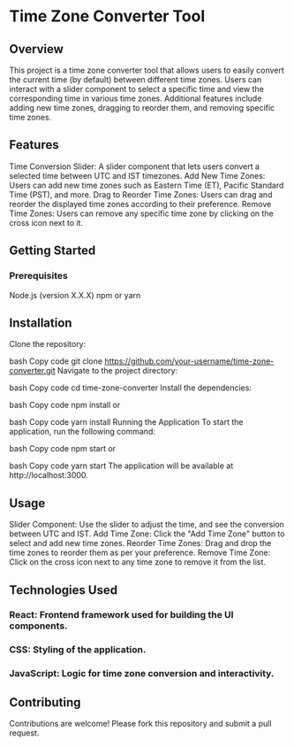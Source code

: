 # Time Zone Converter Tool
## Overview
This project is a time zone converter tool that allows users to easily convert the current time (by default) between different time zones. Users can interact with a slider component to select a specific time and view the corresponding time in various time zones. Additional features include adding new time zones, dragging to reorder them, and removing specific time zones.

## Features
Time Conversion Slider: A slider component that lets users convert a selected time between UTC and IST timezones.
Add New Time Zones: Users can add new time zones such as Eastern Time (ET), Pacific Standard Time (PST), and more.
Drag to Reorder Time Zones: Users can drag and reorder the displayed time zones according to their preference.
Remove Time Zones: Users can remove any specific time zone by clicking on the cross icon next to it.
## Getting Started
### Prerequisites
Node.js (version X.X.X)
npm or yarn
## Installation
Clone the repository:

bash
Copy code
git clone https://github.com/your-username/time-zone-converter.git
Navigate to the project directory:

bash
Copy code
cd time-zone-converter
Install the dependencies:

bash
Copy code
npm install
or

bash
Copy code
yarn install
Running the Application
To start the application, run the following command:

bash
Copy code
npm start
or

bash
Copy code
yarn start
The application will be available at http://localhost:3000.

## Usage
Slider Component: Use the slider to adjust the time, and see the conversion between UTC and IST.
Add Time Zone: Click the "Add Time Zone" button to select and add new time zones.
Reorder Time Zones: Drag and drop the time zones to reorder them as per your preference.
Remove Time Zone: Click on the cross icon next to any time zone to remove it from the list.

## Technologies Used
### React: Frontend framework used for building the UI components.
### CSS: Styling of the application.
### JavaScript: Logic for time zone conversion and interactivity.

## Contributing
Contributions are welcome! Please fork this repository and submit a pull request.
